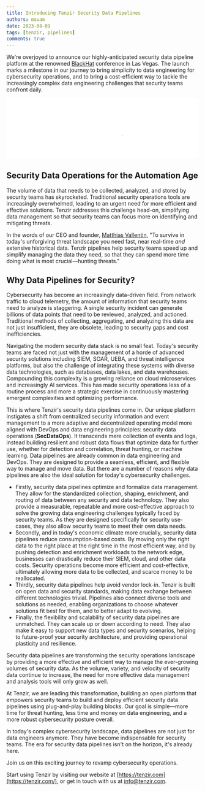 ```yaml
---
title: Introducing Tenzir Security Data Pipelines
authors: mavam
date: 2023-08-09
tags: [tenzir, pipelines]
comments: true
---
```


We're overjoyed to announce our highly-anticipated security data pipeline
platform at the renowned [BlackHat](https://www.blackhat.com/us-23) conference
in Las Vegas. The launch marks a milestone in our journey to bring simplicity to
data engineering for cybersecurity operations, and to bring a cost-efficient way
to tackle the increasingly complex data engineering challenges that security
teams confront daily.

![Tenzir Launch](tenzir-launch.excalidraw.svg)

<!--truncate-->

## Security Data Operations for the Automation Age

The volume of data that needs to be collected, analyzed, and stored by security
teams has skyrocketed. Traditional security operations tools are increasingly
overwhelmed, leading to an urgent need for more efficient and effective
solutions. Tenzir addresses this challenge head-on, simplifying data management
so that security teams can focus more on identifying and mitigating threats.

In the words of our CEO and founder, [Matthias
Vallentin](https://www.linkedin.com/in/matthias-vallentin/), "To survive in
today's unforgiving threat landscape you need fast, near real-time *and*
extensive historical data. Tenzir pipelines help security teams speed up and
simplify managing the data they need, so that they can spend more time doing
what is most crucial—hunting threats."

## Why Data Pipelines for Security?

Cybersecurity has become an increasingly data-driven field. From network traffic
to cloud telemetry, the amount of information that security teams need to
analyze is staggering. A single security incident can generate billions of data
points that need to be reviewed, analyzed, and actioned. Traditional methods of
collecting, aggregating, and analyzing this data are not just insufficient, they
are obsolete, leading to security gaps and cost inefficiencies.

Navigating the modern security data stack is no small feat. Today's security
teams are faced not just with the management of a horde of advanced security
solutions including SIEM, SOAR, UEBA, and threat intelligence platforms, but
also the challenge of integrating these systems with diverse data technologies,
such as databases, data lakes, and data warehouses. Compounding this complexity
is a growing reliance on cloud microservices and increasingly AI services. This
has made security operations less of a routine process and more a strategic
exercise in continuously mastering emergent complexities and optimizing
performance.

This is where Tenzir's security data pipelines come in. Our unique platform
instigates a shift from centralized security information and event management to
a more adaptive and decentralized operating model more aligned with DevOps and
data engineering principles: security data operations (**SecDataOps**). It
transcends mere collection of events and logs, instead building resilient and
robust data flows that optimize data for further use, whether for detection and
correlation, threat hunting, or machine learning. Data pipelines are already
common in data engineering and DevOps. They are designed to provide a seamless,
efficient, and flexible way to manage and move data. But there are a number of
reasons why data pipelines are also the ideal solution for today's cybersecurity
challenges.

- Firstly, security data pipelines optimize and formalize data management. They
  allow for the standardized collection, shaping, enrichment, and routing of
  data between any security and data technology. They also provide a measurable,
  repeatable and more cost-effective approach to solve the growing data
  engineering challenges typically faced by security teams.  As they are
  designed specifically for security use-cases, they also allow security teams
  to meet their own data needs.
- Secondly, and in today's economic climate more crucially, security data
  pipelines reduce consumption-based costs. By moving only the right data to the
  right place at the right time in the most efficient way, and by pushing
  detection and enrichment workloads to the network edge, businesses can
  drastically reduce their SIEM, cloud, and other data costs. Security
  operations become more efficient and cost-effective, ultimately allowing more
  data to be collected, and scarce money to be reallocated.
- Thirdly, security data pipelines help avoid vendor lock-in. Tenzir is built on
  open data and security standards, making data exchange between different
  technologies trivial. Pipelines also connect diverse tools and solutions as
  needed, enabling organizations to choose whatever solutions fit best for them,
  and to better adapt to evolving.
- Finally, the flexibility and scalability of security data pipelines are
  unmatched. They can scale up or down according to need. They also make it easy
  to support new data types and security scenarios, helping to future-proof your
  security architecture, and providing operational plasticity and resilience.

Security data pipelines are transforming the security operations landscape by
providing a more effective and efficient way to manage the ever-growing volumes
of security data. As the volume, variety, and velocity of security data continue
to increase, the need for more effective data management and analysis tools will
only grow as well.

At Tenzir, we are leading this transformation, building an open platform that
empowers security teams to build and deploy efficient security data pipelines
using plug-and-play building blocks. Our goal is simple—more time for threat
hunting, less time and money on data engineering, and a more robust
cybersecurity posture overall.

In today's complex cybersecurity landscape, data pipelines are not just for data
engineers anymore. They have become indispensable for security teams. The era
for security data pipelines isn't on the horizon, it's already here.

Join us on this exciting journey to revamp cybersecurity operations.

Start using Tenzir by visiting our website at
[https://tenzir.com](https://tenzir.com/), or get in touch with us at
[info@tenzir.com](mailto:info@tenzir.com).
